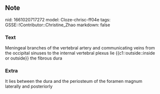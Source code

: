 ## Note
nid: 1661020717272
model: Cloze-chrisc-ff04e
tags: GSSE::!Contributor::Christine_Zhao
markdown: false

### Text
<div>
  <div>
    <div>
      <div>
        Meningeal branches of the vertebral artery and
        communicating veins from the occipital sinuses to the
        internal vertebral plexus lie {{c1::outside::inside or
        outside}} the fibrous dura
      </div>
    </div>
  </div>
</div>

### Extra
It lies between the dura and the periosteum of the foramen magnum laterally and posteriorly
